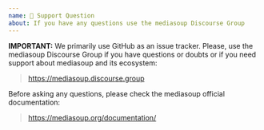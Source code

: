 ```yaml
---
name: 🙈 Support Question
about: If you have any questions use the mediasoup Discourse Group
---
```


**IMPORTANT:** We primarily use GitHub as an issue tracker. Please, use the mediasoup Discourse Group if you have questions or doubts or if you need support about mediasoup and its ecosystem:
> 
> https://mediasoup.discourse.group
>

Before asking any questions, please check the mediasoup official documentation:
> 
> https://mediasoup.org/documentation/
>
